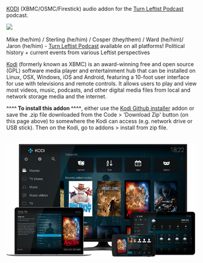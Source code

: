 <a href="https://kodi.tv">KODI<a> (XBMC/OSMC/Firestick) audio addon for the <a href="http://faceboom.com/turnleftistpod">Turn Leftist Podcast</a> podcast.<br>

<img src="https://i1.sndcdn.com/avatars-48wVvOjanDOtpPzC-Yw1Dow-original.jpg"><br>

Mike (he/him) / Sterling (he/him) / Cosper (they/them) / Ward (he/him)/ Jaron (he/him) - <a href="http://faceboom.com/turnleftistpod">Turn Leftist Podcast</a> available on all platforms! Political history + current events from various Leftist perspectives<br>

<a href="https://www.kodi.tv">Kodi</a> (formerly known as XBMC) is an award-winning free and open source (GPL) software media player and entertainment hub that can be installed on Linux, OSX, Windows, iOS and Android, featuring a 10-foot user interface for use with televisions and remote controls. It allows users to play and view most videos, music, podcasts, and other digital media files from local and network storage media and the internet.<br>

<b>^^^^ To install this addon ^^^^</b>, either use the <a href="https://www.tvaddons.co/github-browser-kodi/">Kodi Github installer</a> addon or save the .zip file downloaded from the Code > 'Download Zip' button (on this page above) to somewhere the Kodi can access (e.g. network drive or USB stick). Then on the Kodi, go to addons > install from zip file.<br>

<br><a href="https://www.kodi.tv"><img src="https://github.com/leopheard/Audio-Podcasts/blob/master/resources/media/about--devices.jpg?raw=true">
